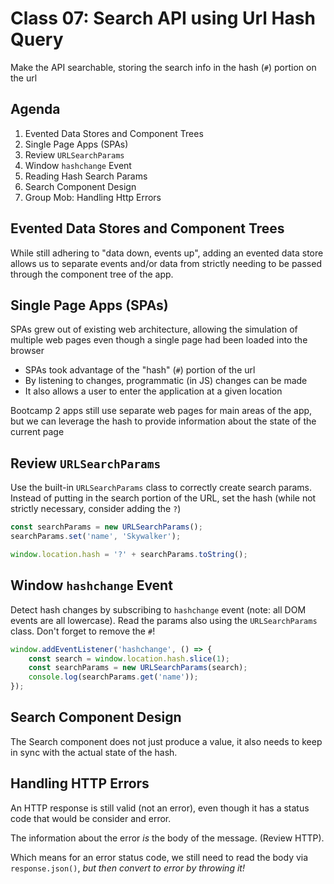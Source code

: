 Class 07: Search API using Url Hash Query
===

Make the API searchable, storing the search info 
in the hash (`#`) portion on the url

## Agenda

1. Evented Data Stores and Component Trees
1. Single Page Apps (SPAs)
1. Review `URLSearchParams`
1. Window `hashchange` Event
1. Reading Hash Search Params
1. Search Component Design
1. Group Mob: Handling Http Errors

## Evented Data Stores and Component Trees

While still adhering to "data down, events up", adding an
evented data store allows us to separate events and/or data 
from strictly needing to be passed through the component tree
of the app.

## Single Page Apps (SPAs)

SPAs grew out of existing web architecture, allowing the simulation
of multiple web pages even though a single page had been loaded into the browser

- SPAs took advantage of the "hash" (`#`) portion of the url
- By listening to changes, programmatic (in JS) changes can be made
- It also allows a user to enter the application at a given location

Bootcamp 2 apps still use separate web pages for main areas of the app, but we can leverage the hash to provide information about the
state of the current page

## Review `URLSearchParams`

Use the built-in `URLSearchParams` class to correctly create search
params. Instead of putting in the search portion of the URL, set the hash (while not strictly necessary, consider adding the `?`)

```js
const searchParams = new URLSearchParams();
searchParams.set('name', 'Skywalker');

window.location.hash = '?' + searchParams.toString();
```

## Window `hashchange` Event

Detect hash changes by subscribing to `hashchange` event (note: all DOM events are all lowercase). Read the params also using the
`URLSearchParams` class. Don't forget to remove the `#`!

```js
window.addEventListener('hashchange', () => {
    const search = window.location.hash.slice(1);
    const searchParams = new URLSearchParams(search);
    console.log(searchParams.get('name'));
});
```

## Search Component Design

The Search component does not just produce a value, it also
needs to keep in sync with the actual state of the hash.

## Handling HTTP Errors

An HTTP response is still valid (not an error), even though
it has a status code that would be consider and error.

The information about the error _is_ the body of the message. (Review HTTP).

Which means for an error status code, we still need to read the body
via `response.json()`, *but then convert to error by throwing it!*
